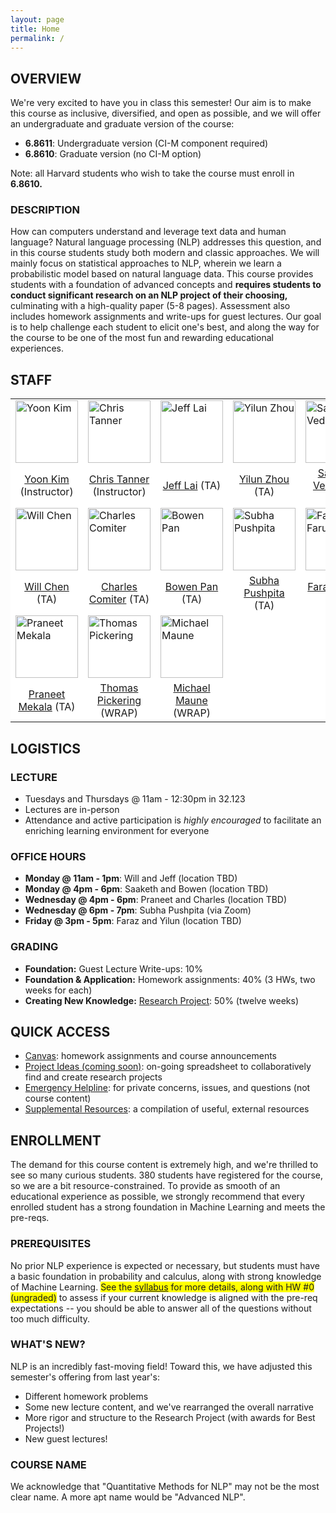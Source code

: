 ```yaml
---
layout: page
title: Home
permalink: /
---
```

## OVERVIEW
We're very excited to have you in class this semester! Our aim is to make this course as inclusive, diversified, and open as possible, and we will offer an undergraduate and graduate version of the course:
- **6.8611**: Undergraduate version (CI-M component required)
- **6.8610**: Graduate version (no CI-M option)

Note: all Harvard students who wish to take the course must enroll in **6.8610.**

### DESCRIPTION
How can computers understand and leverage text data and human language? Natural language processing (NLP) addresses this question, and in this course students study both modern and classic approaches. We will mainly focus on statistical approaches to NLP, wherein we learn a probabilistic model based on natural language data. This course provides students with a foundation of advanced concepts and **requires students to conduct significant research on an NLP project of their choosing,** culminating with a high-quality paper (5-8 pages). Assessment also includes homework assignments and write-ups for guest lectures. Our goal is to help challenge each student to elicit one's best, and along the way for the course to be one of the most fun and rewarding educational experiences.

## STAFF
<p></p>
<table align="center" style="background-color:#FFFFFF" border="0px">
  <tr>
    <td><img src="{{ site.baseurl }}/images/yoon_cropped.png" width="100" alt="Yoon Kim"/></td>
    <td><img src="{{ site.baseurl }}/images/chris_cropped.png" width="100" alt="Chris Tanner"/></td>
    <td><img src="{{ site.baseurl }}/images/jeff_cropped.png" width="100" alt="Jeff Lai"/></td>
    <td><img src="{{ site.baseurl }}/images/yilun_cropped.png" width="100" alt="Yilun Zhou"/></td>
    <td><img src="{{ site.baseurl }}/images/saaketh_cropped.png" width="100" alt="Saaketh Vedantam"/></td>
  </tr>
  <tr>
    <td align="center" style="background-color:#FFFFFF" border="0"><a href="">Yoon Kim</a> (Instructor)</td>
    <td align="center" style="background-color:#FFFFFF" border="0"><a href="https://www.linkedin.com/in/chriswtanner/">Chris Tanner</a> (Instructor)</td>
    <td align="center" style="background-color:#FFFFFF" border="0"><a href="">Jeff Lai</a> (TA)</td>
    <td align="center" style="background-color:#FFFFFF" border="0"><a href="">Yilun Zhou</a> (TA)</td>
    <td align="center" style="background-color:#FFFFFF" border="0"><a href="">Saaketh Vedantam</a> (TA)</td>
  </tr>
  <tr>
    <td><img src="{{ site.baseurl }}/images/william_cropped.png" width="100" alt="Will Chen"/></td>
    <td><img src="{{ site.baseurl }}/images/charles_cropped.png" width="100" alt="Charles Comiter"/></td>
    <td><img src="{{ site.baseurl }}/images/bowen_cropped.png" width="100" alt="Bowen Pan"/></td>
    <td><img src="{{ site.baseurl }}/images/subha_cropped.png" width="100" alt="Subha Pushpita"/></td>
    <td><img src="{{ site.baseurl }}/images/faraz_cropped.png" width="100" alt="Faraz Faruqi"/></td>
  </tr>
  <tr>
    <td align="center" style="background-color:#FFFFFF" border="0"><a href="">Will Chen</a> (TA)</td>
    <td align="center" style="background-color:#FFFFFF" border="0"><a href="">Charles Comiter</a> (TA)</td>
    <td align="center" style="background-color:#FFFFFF" border="0"><a href="">Bowen Pan</a> (TA)</td>
    <td align="center" style="background-color:#FFFFFF" border="0"><a href="">Subha Pushpita</a> (TA)</td>
    <td align="center" style="background-color:#FFFFFF" border="0"><a href="">Faraz Faruqi</a> (TA)</td>
  </tr>
  <tr>
    <td><img src="{{ site.baseurl }}/images/praneet_cropped.png" width="100" alt="Praneet Mekala"/></td>
    <td><img src="{{ site.baseurl }}/images/thomas_cropped.png" width="100" alt="Thomas Pickering"/></td>
    <td><img src="{{ site.baseurl }}/images/michael_cropped.png" width="100" alt="Michael Maune"/></td>
  </tr>
  <tr>
    <td align="center" style="background-color:#FFFFFF" border="0"><a href="">Praneet Mekala</a> (TA)</td>
    <td align="center" style="background-color:#FFFFFF" border="0"><a href="">Thomas Pickering</a> (WRAP)</td>
    <td align="center" style="background-color:#FFFFFF" border="0"><a href="">Michael Maune</a> (WRAP)</td>
  </tr>
</table>

## LOGISTICS
### LECTURE
- Tuesdays and Thursdays @ 11am - 12:30pm in 32.123
- Lectures are in-person
- Attendance and active participation is *highly encouraged* to facilitate an enriching learning environment for everyone

### OFFICE HOURS
- **Monday @ 11am - 1pm**: Will and Jeff (location TBD)
- **Monday @ 4pm - 6pm**: Saaketh and Bowen (location TBD)
- **Wednesday @ 4pm - 6pm**: Praneet and Charles (location TBD)
- **Wednesday @ 6pm - 7pm**: Subha Pushpita (via Zoom)
- **Friday @ 3pm - 5pm**: Faraz and Yilun (location TBD)

### GRADING
- **Foundation:** Guest Lecture Write-ups: 10%
- **Foundation & Application:** Homework assignments: 40% (3 HWs, two weeks for each)
- **Creating New Knowledge:** [Research Project](project): 50% (twelve weeks)

## QUICK ACCESS
- [Canvas](https://canvas.mit.edu/courses/16573): homework assignments and course announcements
- [Project Ideas (coming soon)](): on-going spreadsheet to collaboratively find and create research projects
- [Emergency Helpline](mailto:nlp-staff-fa22@mit.edu): for private concerns, issues, and questions (not course content) 
- [Supplemental Resources](supplemental): a compilation of useful, external resources

## ENROLLMENT
The demand for this course content is extremely high, and we're thrilled to see so many curious students. 380 students have registered for the course, so we are a bit resource-constrained. To provide as smooth of an educational experience as possible, we strongly recommend that every enrolled student has a strong foundation in Machine Learning and meets the pre-reqs.

### PREREQUISITES
No prior NLP experience is expected or necessary, but students must have a basic foundation in probability and calculus, along with strong knowledge of Machine Learning. <span style="background-color: #FFFF00">See the [syllabus](syllabus) for more details, along with HW #0 (ungraded)</span> to assess if your current knowledge is aligned with the pre-req expectations -- you should be able to answer all of the questions without too much difficulty.

### WHAT'S NEW?
NLP is an incredibly fast-moving field! Toward this, we have adjusted this semester's offering from last year's:
- Different homework problems
- Some new lecture content, and we've rearranged the overall narrative
- More rigor and structure to the Research Project (with awards for Best Projects!)
- New guest lectures!

### COURSE NAME
We acknowledge that "Quantitative Methods for NLP" may not be the most clear name. A more apt name would be "Advanced NLP".
